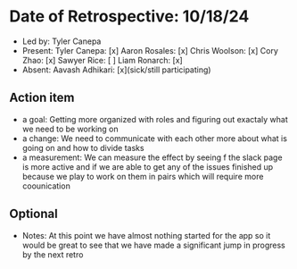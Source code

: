 # Date of Retrospective: 10/18/24

* Led by: Tyler Canepa
* Present:  Tyler Canepa: [x] Aaron Rosales: [x]  Chris Woolson: [x] Cory Zhao: [x] Sawyer Rice: [ ] Liam Ronarch: [x]
* Absent: Aavash Adhikari: [x](sick/still participating)

## Action item

* a goal: Getting more organized with roles and figuring out exactaly what we need to be working on
* a change: We need to communicate with each other more about what is going on and how to divide tasks
* a measurement: We can measure the effect by seeing f the slack page is more active and if we are able to get any of the issues finished up because we play to work on them in pairs which will require more coounication

## Optional

* Notes: At this point we have almost nothing started for the app so it would be great to see that we have made a significant jump in progress by the next retro

